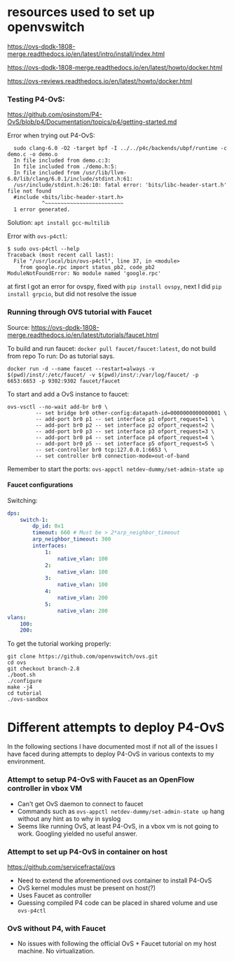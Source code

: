 # resources used to set up openvswitch

https://ovs-dpdk-1808-merge.readthedocs.io/en/latest/intro/install/index.html

https://ovs-dpdk-1808-merge.readthedocs.io/en/latest/howto/docker.html

https://ovs-reviews.readthedocs.io/en/latest/howto/docker.html

### Testing P4-OvS:

https://github.com/osinstom/P4-OvS/blob/p4/Documentation/topics/p4/getting-started.md

Error when trying out P4-OvS:
```
  sudo clang-6.0 -O2 -target bpf -I ../../p4c/backends/ubpf/runtime -c demo.c -o demo.o
  In file included from demo.c:3:
  In file included from ./demo.h:5:
  In file included from /usr/lib/llvm-6.0/lib/clang/6.0.1/include/stdint.h:61:
  /usr/include/stdint.h:26:10: fatal error: 'bits/libc-header-start.h' file not found
  #include <bits/libc-header-start.h>
           ^~~~~~~~~~~~~~~~~~~~~~~~~~
  1 error generated.
```
Solution: `apt install gcc-multilib`

Error with `ovs-p4ctl`:
```
$ sudo ovs-p4ctl --help
Traceback (most recent call last):
  File "/usr/local/bin/ovs-p4ctl", line 37, in <module>
    from google.rpc import status_pb2, code_pb2
ModuleNotFoundError: No module named 'google.rpc'
```
at first I got an error for ovspy, fixed with `pip install ovspy`, next I did `pip install grpcio`, but did not resolve the issue


### Running through OVS tutorial with Faucet
Source: https://ovs-dpdk-1808-merge.readthedocs.io/en/latest/tutorials/faucet.html

To build and run faucet: `docker pull faucet/faucet:latest`, do not build from repo
To run: Do as tutorial says.
```
docker run -d --name faucet --restart=always -v $(pwd)/inst/:/etc/faucet/ -v $(pwd)/inst/:/var/log/faucet/ -p 6653:6653 -p 9302:9302 faucet/faucet
```

To start and add a OvS instance to faucet:
```
ovs-vsctl --no-wait add-br br0 \
         -- set bridge br0 other-config:datapath-id=0000000000000001 \
         -- add-port br0 p1 -- set interface p1 ofport_request=1 \
         -- add-port br0 p2 -- set interface p2 ofport_request=2 \
         -- add-port br0 p3 -- set interface p3 ofport_request=3 \
         -- add-port br0 p4 -- set interface p4 ofport_request=4 \
         -- add-port br0 p5 -- set interface p5 ofport_request=5 \
         -- set-controller br0 tcp:127.0.0.1:6653 \
         -- set controller br0 connection-mode=out-of-band
```         
Remember to start the ports: `ovs-appctl netdev-dummy/set-admin-state up`

#### Faucet configurations
Switching:
```yaml
dps:
    switch-1:
        dp_id: 0x1
        timeout: 660 # Must be > 2*arp_neighbor_timeout
        arp_neighbor_timeout: 300
        interfaces:
            1:
                native_vlan: 100
            2:
                native_vlan: 100
            3:
                native_vlan: 100
            4:
                native_vlan: 200
            5:
                native_vlan: 200
vlans:
    100:
    200:
```

To get the tutorial working properly:
```
git clone https://github.com/openvswitch/ovs.git
cd ovs
git checkout branch-2.8
./boot.sh
./configure
make -j4
cd tutorial
./ovs-sandbox
```

# Different attempts to deploy P4-OvS
In the following sections I have documented most if not all of the issues I have faced during attempts to deploy P4-OvS in various contexts to my environment.

### Attempt to setup P4-OvS with Faucet as an OpenFlow controller in vbox VM
- Can't get OvS daemon to connect to faucet
- Commands such as `ovs-appctl netdev-dummy/set-admin-state up` hang without any hint as to why in syslog
- Seems like running OvS, at least P4-OvS, in a vbox vm is not going to work. Googling yielded no useful answer.

### Attempt to set up P4-OvS in container on host
https://github.com/servicefractal/ovs

- Need to extend the aforementioned ovs container to install P4-OvS
- OvS kernel modules must be present on host(?)
- Uses Faucet as controller
- Guessing compiled P4 code can be placed in shared volume and use `ovs-p4ctl`

### OvS without P4, with Faucet
- No issues with following the official OvS + Faucet tutorial on my host machine. No virtualization. 

